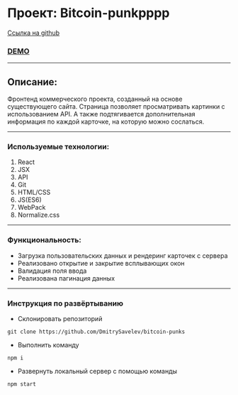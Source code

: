 # Проект: Bitcoin-punkpppp

[Ссылка на github](https://github.com/DmitrySavelev/bitcoin-punks)

### [DEMO](https://dmitrysavelev.github.io/mesto-react/)

---

## Описание:

Фронтенд коммерческого проекта, созданный на основе существующего сайта.
Страница позволяет просматривать картинки с использованием API. А также подтягивается дополнительная информация по каждой карточке, на которую можно сослаться.

---

### Используемые технологии:

1. React
2. JSX
3. API
4. Git
5. HTML/CSS
6. JS(ES6)
7. WebPack
8. Normalize.css

---

### Функциональность:

- Загрузка пользовательских данных и рендеринг карточек с сервера
- Реализовано открытие и закрытие всплывающих окон
- Валидация поля ввода
- Реализована пагинация данных

---

### Инструкция по развёртыванию

- Склонировать репозиторий

`git clone https://github.com/DmitrySavelev/bitcoin-punks`

- Выполнить команду

`npm i`

- Развернуть локальный сервер с помощью команды

`npm start`
